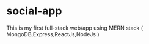 # social-app
This is my first full-stack  web/app using MERN stack ( MongoDB,Express,ReactJs,NodeJs ) 
